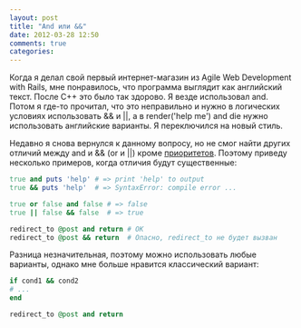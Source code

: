 ```yaml
---
layout: post
title: "And или &&"
date: 2012-03-28 12:50
comments: true
categories: 
---
```

Когда я делал свой первый интернет-магазин из Agile Web Development with Rails, мне
понравилось, что программа выглядит как английский текст. После C++ это было так здорово. Я везде
использовал and. Потом я где-то прочитал, что это неправильно и нужно в логических условиях
использовать && и ||, а в render('help me') and die нужно использовать английские варианты. Я переключился
на новый стиль.

Недавно я снова вернулся к данному вопросу, но не смог найти других отличий между and и && (or и ||)
кроме [приоритетов](http://www.ruby-doc.org/docs/ProgrammingRuby/language.html#operatorexpressions).
Поэтому приведу несколько примеров, когда отличия будут существенные:

``` ruby
true and puts 'help' # => print 'help' to output
true && puts 'help'  # => SyntaxError: compile error ...

true or false and false # => false
true || false && false  # => true

redirect_to @post and return # OK
redirect_to @post && return  # Опасно, redirect_to не будет вызван
``` 

Разница незначительная, поэтому можно использовать любые варианты, однако мне больше нравится
классический вариант:

``` ruby
if cond1 && cond2
# ...
end

redirect_to @post and return
```
